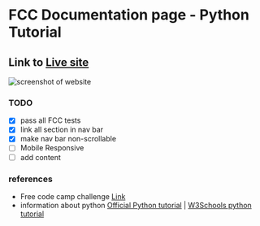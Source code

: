# FCC Documentation page - Python Tutorial

## Link to [Live site]()

<img scr="\images\Screenshot.png" alt="screenshot of website"></img>

### TODO
- [x] pass all FCC tests
- [x] link all section in nav bar
- [x] make nav bar non-scrollable
- [ ] Mobile Responsive
- [ ] add content

### references 
- Free code camp challenge [Link](https://www.freecodecamp.org/learn/responsive-web-design/responsive-web-design-projects/build-a-technical-documentation-page)
- information about python [Official Python tutorial](https://docs.python.org/3/tutorial) | [W3Schools python tutorial](https://www.w3schools.com/python/)